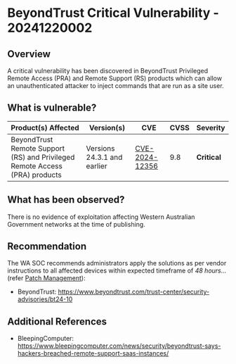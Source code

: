 # BeyondTrust Critical Vulnerability - 20241220002

## Overview

A critical vulnerability has been discovered in BeyondTrust Privileged Remote Access (PRA) and Remote Support (RS) products which can allow an unauthenticated attacker to inject commands that are run as a site user.

## What is vulnerable?

| Product(s) Affected                                                         | Version(s)                  | CVE                                                               | CVSS | Severity     |
| --------------------------------------------------------------------------- | --------------------------- | ----------------------------------------------------------------- | ---- | ------------ |
| BeyondTrust Remote Support (RS) and Privileged Remote Access (PRA) products | Versions 24.3.1 and earlier | [CVE-2024-12356](https://nvd.nist.gov/vuln/detail/CVE-2024-12356) | 9.8  | **Critical** |

## What has been observed?

There is no evidence of exploitation affecting Western Australian Government networks at the time of publishing.

## Recommendation

The WA SOC recommends administrators apply the solutions as per vendor instructions to all affected devices within expected timeframe of *48 hours...* (refer [Patch Management](../guidelines/patch-management.md)):

- BeyondTrust: https://www.beyondtrust.com/trust-center/security-advisories/bt24-10

## Additional References

- BleepingComputer: https://www.bleepingcomputer.com/news/security/beyondtrust-says-hackers-breached-remote-support-saas-instances/
